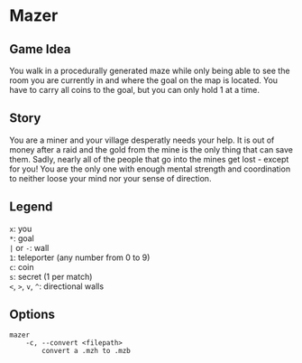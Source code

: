 # Mazer

## Game Idea
You walk in a procedurally generated maze while only being able to see the room you are currently in and where the goal on the map is located. You have to carry all coins to the goal, but you can only hold 1 at a time.

## Story
You are a miner and your village desperatly needs your help. It is out of money after a raid and the gold from the mine is the only thing that can save them. Sadly, nearly all of the people that go into the mines get lost - except for you! You are the only one with enough mental strength and coordination to neither loose your mind nor your sense of direction.

## Legend
`x`: you  
`*`: goal  
`|` or `-`: wall  
`1`: teleporter (any number from 0 to 9)  
`c`: coin  
`s`: secret (1 per match)  
`<`, `>`, `v`, `^`: directional walls

## Options
```
mazer
    -c, --convert <filepath>
        convert a .mzh to .mzb
    

```